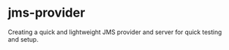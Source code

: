 # jms-provider
Creating a quick and lightweight JMS provider and server for quick testing and setup.
